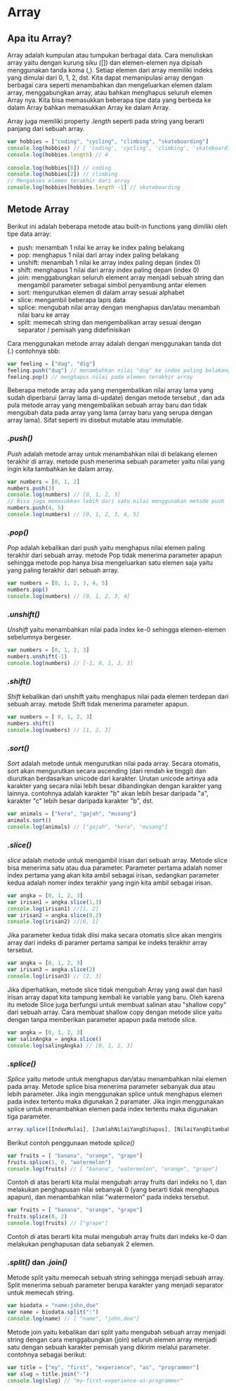 # Array

## Apa itu Array?
Array adalah kumpulan atau tumpukan berbagai data. Cara menuliskan array yaitu dengan kurung siku ([]) dan elemen-elemen nya dipisah menggunakan tanda koma (,). Setiap elemen dari array memiliki indeks yang dimulai dari 0, 1, 2, dst. Kita dapat memanipulasi array dengan berbagai cara seperti menambahkan dan mengeluarkan elemen dalam array, menggabungkan array, atau bahkan menghapus seluruh elemen Array nya. Kita bisa memasukkan beberapa tipe data yang berbeda ke dalam Array bahkan memasukkan Array ke dalam Array.

Array juga memiliki property *.length* seperti pada string yang berarti panjang dari sebuah array.

```js
var hobbies = ["coding", "cycling", "climbing", "skateboarding"] 
console.log(hobbies) // [ 'coding', 'cycling', 'climbing', 'skateboarding' ]
console.log(hobbies.length) // 4 
 
console.log(hobbies[0]) // coding
console.log(hobbies[2]) // climbing
// Mengakses elemen terakhir dari array
console.log(hobbies[hobbies.length -1] // skateboarding
```

## Metode Array
Berikut ini adalah beberapa metode atau built-in functions yang dimiliki oleh tipe data array:
- push: menambah 1 nilai ke array ke index paling belakang
- pop: menghapus 1 nilai dari array index paling belakang
- unshift: menambah 1 nilai ke array index paling depan (index 0)
- shift: menghapus 1 nilai dari array index paling depan (index 0)
- join: menggabungkan seluruh element array menjadi sebuah string dan mengambil parameter sebagai simbol penyambung antar elemen
- sort: mengurutkan elemen di dalam array sesuai alphabet
- slice: mengambil beberapa lapis data
- splice: mengubah nilai array dengan menghapus dan/atau menambah nilai baru ke array
- split: memecah string dan mengembalikan array sesuai dengan separator / pemisah yang didefinisikan

Cara menggunakan metode array adalah dengan menggunakan tanda dot (.) contohnya sbb:

```js
var feeling = ["dag", "dig"]
feeling.push("dug") // menambahkan nilai "dug" ke index paling belakang
feeling.pop() // menghapus nilai pada elemen terakhir array
```

Beberapa metode array ada yang mengembalikan nilai array lama yang sudah diperbarui (array lama di-update) dengan metode tersebut , dan ada pula metode array yang mengembalikan sebuah array baru dan tidak mengubah data pada array yang lama (array baru yang serupa dengan array lama). Sifat seperti ini disebut mutable atau immutable.

### *.push()*
*Push* adalah metode array untuk menambahkan nilai di belakang elemen terakhir di array. metode push menerima sebuah parameter yaitu nilai yang ingin kita tambahkan ke dalam array.

```js
var numbers = [0, 1, 2]
numbers.push(3)
console.log(numbers) // [0, 1, 2, 3]
// Bisa juga memasukkan lebih dari satu nilai menggunakan metode push
numbers.push(4, 5)
console.log(numbers) // [0, 1, 2, 3, 4, 5] 
```
### *.pop()*
*Pop* adalah kebalikan dari push yaitu menghapus nilai elemen paling terakhir dari sebuah array. metode Pop tidak menerima parameter apapun sehingga metode pop hanya bisa mengeluarkan satu elemen saja yaitu yang paling terakhir dari sebuah array.

```js 
var numbers = [0, 1, 2, 3, 4, 5]
numbers.pop() 
console.log(numbers) // [0, 1, 2, 3, 4] 
``` 

### *.unshift()*
*Unshift* yaitu menambahkan nilai pada index ke-0 sehingga elemen-elemen sebelumnya bergeser.

```js
var numbers = [0, 1, 2, 3]
numbers.unshift(-1) 
console.log(numbers) // [-1, 0, 1, 2, 3]
``` 

### *.shift()*
*Shift* kebalikan dari unshift yaitu menghapus nilai pada elemen terdepan dari sebuah array. metode Shift tidak menerima parameter apapun.

```js
var numbers = [ 0, 1, 2, 3]
numbers.shift()
console.log(numbers) // [1, 2, 3] 
``` 

### *.sort()*
*Sort* adalah metode untuk mengurutkan nilai pada array. Secara otomatis, sort akan mengurutkan secara ascending (dari rendah ke tinggi) dan diurutkan berdasarkan unicode dari karakter. Urutan unicode artinya ada karakter yang secara nilai lebih besar dibandingkan dengan karakter yang lainnya. contohnya adalah karakter "b" akan lebih besar daripada "a", karakter "c" lebih besar daripada karakter "b", dst.

```js
var animals = ["kera", "gajah", "musang"] 
animals.sort()
console.log(animals) // ["gajah", "kera", "musang"]
``` 

### *.slice()*
*slice* adalah metode untuk mengambil irisan dari sebuah array. Metode slice bisa menerima satu atau dua parameter. Parameter pertama adalah nomer index pertama yang akan kita ambil sebagai irisan, sedangkan parameter kedua adalah nomer index terakhir yang ingin kita ambil sebagai irisan.

```js
var angka = [0, 1, 2, 3]
var irisan1 = angka.slice(1,3) 
console.log(irisan1) //[1, 2]
var irisan2 = angka.slice(0,2)
console.log(irisan2) //[0, 1] 
``` 

Jika parameter kedua tidak diisi maka secara otomatis slice akan mengiris array dari indeks di paramer pertama sampai ke indeks terakhir array tersebut.

```js
var angka = [0, 1, 2, 3]
var irisan3 = angka.slice(2)
console.log(irisan3) // [2, 3] 
```

Jika diperhatikan, metode slice tidak mengubah Array yang awal dan hasil irisan array dapat kita tampung kembali ke variable yang baru. Oleh karena itu metode Slice juga berfungsi untuk membuat salinan atau "shallow copy" dari sebuah array. Cara membuat shallow copy dengan metode slice yaitu dengan tanpa memberikan parameter apapun pada metode slice.

```js
var angka = [0, 1, 2, 3]
var salinAngka = angka.slice()
console.log(salingAngka) // [0, 1, 2, 3]
```

### *.splice()*
*Splice* yaitu metode untuk menghapus dan/atau menambahkan nilai elemen pada array. Metode splice bisa menerima parameter sebanyak dua atau lebih parameter. Jika ingin menggunakan splice untuk menghapus elemen pada index tertentu maka digunakan 2 paramater. Jika ingin menggunakan splice untuk menambahkan elemen pada index tertentu maka digunakan tiga parameter.
```js
array.splice([IndexMulai], [JumlahNilaiYangDihapus], [NilaiYangDitambahkan1], [NilaiYangDitambahkan2], ...);
```

Berikut contoh penggunaan metode *splice()*
```js
var fruits = [ "banana", "orange", "grape"]
fruits.splice(1, 0, "watermelon") 
console.log(fruits) // [ "banana", "watermelon", "orange", "grape"]
```

Contoh di atas berarti kita mulai mengubah array fruits dari indeks no 1, dan melakukan penghapusan nilai sebanyak 0 (yang berarti tidak menghapus apapun), dan menambahkan nilai "watermelon" pada indeks tersebut.

```js
var fruits = [ "banana", "orange", "grape"]
fruits.splice(0, 2)
console.log(fruits) // ["grape"]
```

Contoh di atas berarti kita mulai mengubah array fruits dari indeks ke-0 dan melakukan penghapusan data sebanyak 2 elemen.

### *.split()* dan *.join()*
 
Metode split yaitu memecah sebuah string sehingga menjadi sebuah array. Split menerima sebuah parameter berupa karakter yang menjadi separator untuk memecah string.

```js
var biodata = "name:john,doe" 
var name = biodata.split(":")
console.log(name) // [ "name", "john,doe"] 
```

Metode join yaitu kebalikan dari split yaitu mengubah sebuah array menjadi string dengan cara menggabungkan (join) seluruh elemen array menjadi satu dengan sebuah karakter pemisah yang dikirim melalui parameter. contohnya sebagai berikut:

```js
var title = ["my", "first", "experience", "as", "programmer"] 
var slug = title.join("-")
console.log(slug) // "my-first-experience-as-programmer"
```
